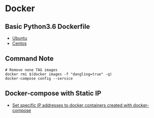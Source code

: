 # Docker

## Basic Python3.6 Dockerfile
+ [Ubuntu](./Python3_Dockerfile/Ubuntu_python3/Dockerfile)
+ [Centos](./Python3_Dockerfile/CentOS_python3/Dockerfile)

## Command Note
```
# Remove none TAG images
docker rmi $(docker images -f "dangling=true" -q)
docker-compose config --service

```

## Docker-compose with Static IP
+ [Set specific IP addresses to docker containers created with docker-compose](https://blog.alejandrocelaya.com/2017/04/21/set-specific-ip-addresses-to-docker-containers-created-with-docker-compose/)
